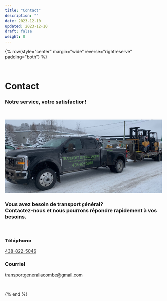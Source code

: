 ```yaml
---
title: "Contact"
description: ""
date: 2023-12-10
updated: 2023-12-10
draft: false
weight: 0
---
```


<div class="container mx-auto">

{% row(style="center" margin="wide" reverse="rightreserve" padding="both") %}

<br>

# Contact
### Notre service, votre satisfaction!

<br>

![image](./img/tgl_img_truck-2.jpg)

### Vous avez besoin de transport général? <br> Contactez-nous et nous pourrons répondre rapidement à vos besoins.

<br>

### Téléphone

<a href="phone:438-822-5046">438-822-5046</a>

### Courriel

<a href="mailto:transportgenerallacombe@gmail.com">transportgenerallacombe@gmail.com</a>

<br>

{% end %}

</div>
